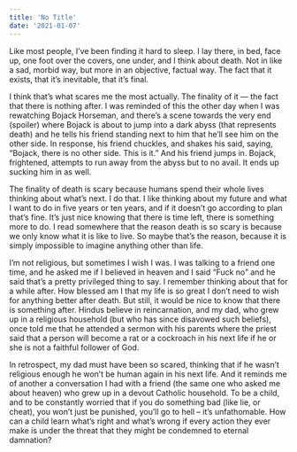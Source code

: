 ```yaml
---
title: 'No Title'
date: '2021-01-07'
---
```


Like most people, I’ve been finding it hard to sleep. I lay there, in bed, face up, one foot over the covers, one under, and I think about death. Not in like a sad, morbid way, but more in an objective, factual way. The fact that it exists, that it’s inevitable, that it’s final.

I think that’s what scares me the most actually. The finality of it — the fact that there is nothing after. I was reminded of this the other day when I was rewatching Bojack Horseman, and there’s a scene towards the very end (spoiler) where Bojack is about to jump into a dark abyss (that represents death) and he tells his friend standing next to him that he’ll see him on the other side. In response, his friend chuckles, and shakes his said, saying, “Bojack, there is no other side. This is it.” And his friend jumps in. Bojack, frightened, attempts to run away from the abyss but to no avail. It ends up sucking him in as well.

The finality of death is scary because humans spend their whole lives thinking about what’s next. I do that. I like thinking about my future and what I want to do in five years or ten years, and if it doesn’t go according to plan that’s fine. It’s just nice knowing that there is time left, there is something more to do. I read somewhere that the reason death is so scary is because we only know what it is like to live. So maybe that’s the reason, because it is simply impossible to imagine anything other than life.

I’m not religious, but sometimes I wish I was. I was talking to a friend one time, and he asked me if I believed in heaven and I said “Fuck no” and he said that’s a pretty privileged thing to say. I remember thinking about that for a while after. How blessed am I that my life is so great I don’t need to wish for anything better after death. But still, it would be nice to know that there is something after. Hindus believe in reincarnation, and my dad, who grew up in a religious household (but who has since disavowed such beliefs), once told me that he attended a sermon with his parents where the priest said that a person will become a rat or a cockroach in his next life if he or she is not a faithful follower of God.

In retrospect, my dad must have been so scared, thinking that if he wasn’t religious enough he won’t be human again in his next life. And it reminds me of another a conversation I had with a friend (the same one who asked me about heaven) who grew up in a devout Catholic household. To be a child, and to be constantly worried that if you do something bad (like lie, or cheat), you won’t just be punished, you’ll go to hell – it’s unfathomable. How can a child learn what’s right and what’s wrong if every action they ever make is under the threat that they might be condemned to eternal damnation?